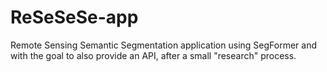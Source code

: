 # ReSeSeSe-app
Remote Sensing Semantic Segmentation application using SegFormer and with the goal to also provide an API, after a small "research" process.
